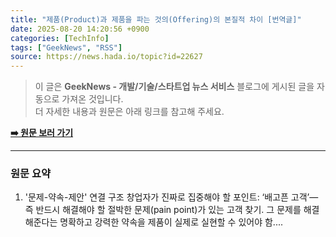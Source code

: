```yaml
---
title: "제품(Product)과 제품을 파는 것의(Offering)의 본질적 차이 [번역글]"
date: 2025-08-20 14:20:56 +0900
categories: [TechInfo]
tags: ["GeekNews", "RSS"]
source: https://news.hada.io/topic?id=22627
---
```

> 이 글은 **GeekNews - 개발/기술/스타트업 뉴스 서비스** 블로그에 게시된 글을 자동으로 가져온 것입니다. <br>
> 더 자세한 내용과 원문은 아래 링크를 참고해 주세요.

[**➡️ 원문 보러 가기**](https://news.hada.io/topic?id=22627)

---

### 원문 요약
1. '문제-약속-제안' 연결 구조 창업자가 진짜로 집중해야 할 포인트:  ‘배고픈 고객’—즉 반드시 해결해야 할 절박한 문제(pain point)가 있는 고객 찾기. 그 문제를 해결해준다는 명확하고 강력한 약속을 제품이 실제로 실현할 수 있어야 함....
